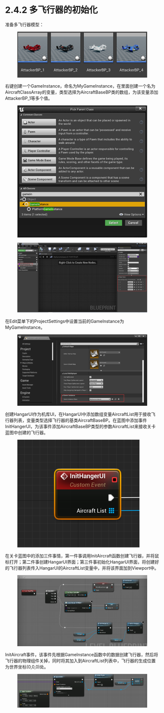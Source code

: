# 2.4.2 多飞行器的初始化

准备多飞行器模型：

<figure><img src="../../../.gitbook/assets/image (376).png" alt=""><figcaption></figcaption></figure>

右键创建一个GameInstance，命名为MyGameInstance，在里面创建一个名为AircraftClassArray的变量，类型选择为AircraftBaseBP类的数组，为该变量添加AttackerBP\_1等多个值。

<figure><img src="../../../.gitbook/assets/image (390).png" alt=""><figcaption></figcaption></figure>

<figure><img src="../../../.gitbook/assets/image (321).png" alt=""><figcaption></figcaption></figure>

在Edit菜单下的ProjectSettings中设置当前的GameInstance为MyGameInstance。

<figure><img src="../../../.gitbook/assets/image (364).png" alt=""><figcaption></figcaption></figure>

创建HangarUI作为机库UI，在HangarUI中添加数组变量AircraftList用于接收飞行器列表，变量类型选择飞行器的基类AircraftBaseBP。在蓝图中添加事件InitHangerUI，为该事件添加AircraftBaseBP类型的参数AircraftList来接收关卡蓝图中创建的飞行器。

<figure><img src="../../../.gitbook/assets/image (174).png" alt=""><figcaption></figcaption></figure>

在关卡蓝图中的添加三件事情，第一件事调用InitAircraft函数创建飞行器，并将鼠标打开；第二件事创建HangarUI界面；第三件事初始化HangarUI界面，将创建好的飞行器列表传入HangarUI的AircraftList变量中，并将该界面加到Viewport中。

<figure><img src="../../../.gitbook/assets/image (169).png" alt=""><figcaption></figcaption></figure>

InitAircraft事件，该事件先根据GameInstance函数中的数据创建飞行器，然后将飞行器的物理组件关掉，同时将其加入到AircraftList列表中，飞行器的生成位置为世界坐标(0,0,0)处。

<figure><img src="../../../.gitbook/assets/image (347).png" alt=""><figcaption></figcaption></figure>
